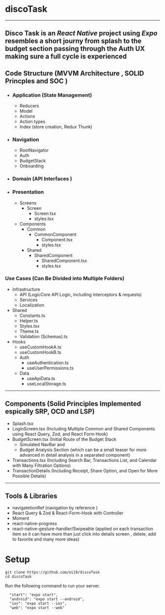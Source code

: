 # discoTask

---
Disco Task is an *React Native* project using *Expo*  resembles a short journy from splash to the budget section passing through the Auth UX making sure a full cycle is experienced 
---

## Code Structure (MVVM Architecture , SOLID Princples and SOC )

- ### Application (State Management)
  - Reducers 
  - Model
  - Actions
  - Action types
  - Index (store creation, Redux Thunk)
  
- ### Navigation 
  - RootNavigator
  - Auth
  - BudgetStack 
  - Onboarding
       
- ### Domain (API Interfaces )
       
- ### Presentation
  - Screens
    - Screen
      - Screen.tsx
      - styles.tsx 
  - Components 
    - Common
      - CommonComponent
        - Component.tsx
        - styles.tsx   
    - Shared
      - SharedComponent
        - SharedComponent.tsx
        - styles.tsx
            
### Use Cases (Can Be Divided into Multiple Folders)
  - Infrastructure
    - API (LogicCore API Logic, including interceptors & requests)
    - Services 
    - Localization
  - Shared
    - Constants.ts 
    - Helper.ts
    - Styles.tsx
    - Theme.ts
    - Validation (Schemas).ts 
  - Hooks
    - useCustomHookA.ts
    - useCustomHookB.ts
    - Auth
      - useAuthentication.ts
      - useUserPermissions.ts
    - Data
      - useApiData.ts
      - useLocalStorage.ts 

---

## Components (Solid Principles Implemented espically SRP, OCD and LSP)
- Splash.tsx
- LoginScreen.tsx (Including Multiple Common and Shared Components using React Query, Zod, and React Form Hook)
- BudgetScreen.tsx (Initial Route of the Budget Stack
  -  Simulated NavBar and
  -  Budget Analysis Section (which can be a small teaser for more advanced in detail analysis in a separated component)
- Transactions.tsx (Including Search Bar, Transactions List, and Calendar with Many Filtration Options)
- TransactionDetails (Including Receipt, Share Option, and Open for More Possible Details)

---

## Tools & Libraries
- navigatetionRef (navigation by reference )
- React Query & Zod & React-Form-Hook with Controller
- Moment
- react-native-progress
- react-native-gesture-handler/Swipeable (applied on each transaction item so it can have more than just click into details screen , delete, add to favorite and many more ideas)


# Setup
   ```shell script
git clone https://github.com/oi19/discoTask
cd discoTask
```
Run the following command to run your server.


```shell script
  "start": "expo start",
  "android": "expo start --android",
  "ios": "expo start --ios",
  "web": "expo start --web"
```
